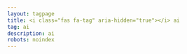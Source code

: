 ```yaml
---
layout: tagpage
title: <i class="fas fa-tag" aria-hidden="true"></i> ai
tag: ai
description: ai
robots: noindex
---
```

